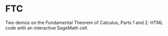 # FTC
Two demos on the Fundamental Theorem of Calculus, Parts 1 and 2. HTML code with an interactive SageMath cell.
